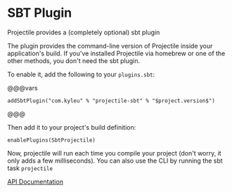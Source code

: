 # SBT Plugin

Projectile provides a (completely optional) sbt plugin

The plugin provides the command-line version of Projectile inside your application's build. 
If you've installed Projectile via homebrew or one of the other methods, you don't need the sbt plugin. 

To enable it, add the following to your `plugins.sbt`: 

@@@vars
```
addSbtPlugin("com.kyleu" % "projectile-sbt" % "$project.version$")
```
@@@

Then add it to your project's build definition: 

```
enablePlugins(SbtProjectile)
```

Now, projectile will run each time you compile your project (don't worry, it only adds a few milliseconds).
You can also use the CLI by running the sbt task `projectile`

[API Documentation](../api/projectile-sbt/com/kyleu/projectile/index.html)


